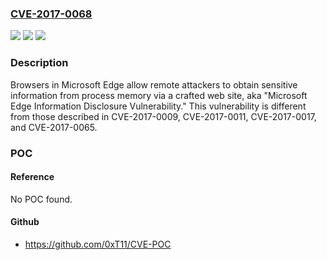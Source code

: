 ### [CVE-2017-0068](https://cve.mitre.org/cgi-bin/cvename.cgi?name=CVE-2017-0068)
![](https://img.shields.io/static/v1?label=Product&message=Edge&color=blue)
![](https://img.shields.io/static/v1?label=Version&message=n%2Fa&color=blue)
![](https://img.shields.io/static/v1?label=Vulnerability&message=Information%20Disclosure&color=brighgreen)

### Description

Browsers in Microsoft Edge allow remote attackers to obtain sensitive information from process memory via a crafted web site, aka "Microsoft Edge Information Disclosure Vulnerability." This vulnerability is different from those described in CVE-2017-0009, CVE-2017-0011, CVE-2017-0017, and CVE-2017-0065.

### POC

#### Reference
No POC found.

#### Github
- https://github.com/0xT11/CVE-POC

